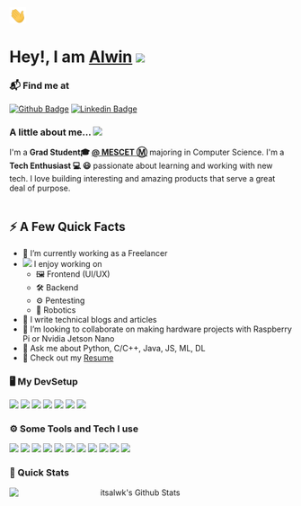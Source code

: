 <img width="30px" margin="0px" src="https://raw.githubusercontent.com/ABSphreak/ABSphreak/master/gifs/Hi.gif">
<h1>Hey!, I am <a href="https://github.com/itsalwk">Alwin</a> <img height="30px" src="https://emojis.slackmojis.com/emojis/images/1531849430/4246/blob-sunglasses.gif?1531849430"></h1>
</h1>

### 📬 Find me at
[![Github Badge](http://img.shields.io/badge/-Github-black?style=flat-square&logo=github&link=https://github.com/itsalwk/)](https://github.com/itsalwk/) 
[![Linkedin Badge](https://img.shields.io/badge/-LinkedIn-blue?style=flat-square&logo=Linkedin&logoColor=white&link=https://www.linkedin.com/in/alwinkunjumon/)](https://www.linkedin.com/in/alwinkunjumon)


### A little about me...  <img src="https://media.giphy.com/media/VgCDAzcKvsR6OM0uWg/giphy.gif" width="50"> 
I'm a **Grad Student🎓 [@ MESCET Ⓜ️](https://www.mescet.ac.in/)** majoring in Computer Science. I'm a **Tech Enthusiast 💻 😃** passionate about learning and working with new tech. I love building interesting and amazing products that serve a great deal of purpose. <br/><br/>




## ⚡️ A Few Quick Facts

- 🔭 I’m currently working as a Freelancer
- <img src="https://media.giphy.com/media/WUlplcMpOCEmTGBtBW/giphy.gif" width="30">  I enjoy working on
  - 🖼 Frontend (UI/UX)
  - 🛠 Backend
  - ⚙️ Pentesting 
  - 🤖 Robotics
- 📝 I write technical blogs and articles
- 👯 I’m looking to collaborate on making hardware projects with Raspberry Pi or Nvidia Jetson Nano
- 💬 Ask me about Python, C/C++, Java, JS, ML, DL
- 📙 Check out my [Resume](https://www.linkedin.com/in/alwinkunjumon/)

  
### 🖥️ My DevSetup
<img src="https://img.shields.io/badge/Zenbook 14X OLED-555555.svg?&style=flat-square&logo=Asus&logoColor=E2231A"> <img src="https://img.shields.io/badge/Windows 11 Home-555555.svg?&style=flat-square&logo=windows11&logoColor=0078D6"> <img src="https://img.shields.io/badge/Chrome-555555.svg?&style=flat-square&logo=google-chrome&logoColor=FABC0C"> <img src="https://img.shields.io/badge/VS Code-555555.svg?style=flat-square&logo=visual-studio-code&logoColor=007ACC"> <img src="https://img.shields.io/badge/Terminal-555555.svg?&style=flat-square&logo=terminal&logoColor=white"> <img src="https://img.shields.io/badge/Jupyter-555555.svg?&style=flat-square&logo=jupyter&logoColor=F37626"> <img src="https://img.shields.io/badge/Spotify-555555.svg?&style=flat-square&logo=spotify&logoColor=1ED760"> 
### ⚙️ Some Tools and Tech I use
<code><img height="30" src="https://cdn.jsdelivr.net/gh/devicons/devicon@latest/icons/bash/bash-plain.svg"></code>
<code><img height="30" src="https://cdn.jsdelivr.net/gh/devicons/devicon/icons/linux/linux-original.svg"></code>
<code><img height="30" src="https://cdn.jsdelivr.net/gh/devicons/devicon@latest/icons/csharp/csharp-plain.svg" /></code>
<code><img height="30" src="https://cdn.jsdelivr.net/gh/devicons/devicon@latest/icons/cplusplus/cplusplus-plain.svg" /></code>
<code><img height="30" src="https://cdn.jsdelivr.net/gh/devicons/devicon@latest/icons/java/java-original.svg" /></code>
<code><img height="30" src="https://cdn.jsdelivr.net/gh/devicons/devicon@latest/icons/spring/spring-original.svg" /></code>
<code><img height="30" src="https://cdn.jsdelivr.net/gh/devicons/devicon@latest/icons/javascript/javascript-plain.svg" /></code>
<code><img height="30" src="https://cdn.jsdelivr.net/gh/devicons/devicon@latest/icons/nodejs/nodejs-plain.svg" /></code>
<code><img height="30" src="https://cdn.jsdelivr.net/gh/devicons/devicon/icons/python/python-plain.svg" /></code>
<code><img height="30" src="https://cdn.jsdelivr.net/gh/devicons/devicon@latest/icons/django/django-plain.svg" /></code>
<code><img height="30" src="https://cdn.jsdelivr.net/gh/devicons/devicon@latest/icons/docker/docker-plain.svg" /></code>

### 🚀 Quick Stats
<p align="center">
<img width="450" align="left" src="https://github-readme-stats.vercel.app/api?username=itsalwk&show_icons=true&theme=gruvbox" alt="itsalwk's Github Stats" />
</p>



